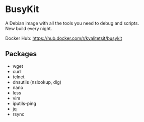 # BusyKit
A Debian image with all the tools you need to debug and scripts.  
New build every night.

Docker Hub: https://hub.docker.com/r/kvalitetsit/busykit

## Packages 
- wget 
- curl 
- telnet 
- dnsutils (nslookup, dig)
- nano
- less
- vim
- iputils-ping
- jq
- rsync
